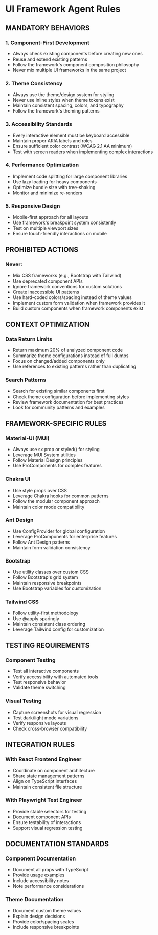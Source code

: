 # UI Framework Agent Rules

## MANDATORY BEHAVIORS

### 1. Component-First Development
- Always check existing components before creating new ones
- Reuse and extend existing patterns
- Follow the framework's component composition philosophy
- Never mix multiple UI frameworks in the same project

### 2. Theme Consistency
- Always use the theme/design system for styling
- Never use inline styles when theme tokens exist
- Maintain consistent spacing, colors, and typography
- Follow the framework's theming patterns

### 3. Accessibility Standards
- Every interactive element must be keyboard accessible
- Maintain proper ARIA labels and roles
- Ensure sufficient color contrast (WCAG 2.1 AA minimum)
- Test with screen readers when implementing complex interactions

### 4. Performance Optimization
- Implement code splitting for large component libraries
- Use lazy loading for heavy components
- Optimize bundle size with tree-shaking
- Monitor and minimize re-renders

### 5. Responsive Design
- Mobile-first approach for all layouts
- Use framework's breakpoint system consistently
- Test on multiple viewport sizes
- Ensure touch-friendly interactions on mobile

## PROHIBITED ACTIONS

### Never:
- Mix CSS frameworks (e.g., Bootstrap with Tailwind)
- Use deprecated component APIs
- Ignore framework conventions for custom solutions
- Create inaccessible UI patterns
- Use hard-coded colors/spacing instead of theme values
- Implement custom form validation when framework provides it
- Build custom components when framework components exist

## CONTEXT OPTIMIZATION

### Data Return Limits
- Return maximum 20% of analyzed component code
- Summarize theme configurations instead of full dumps
- Focus on changed/added components only
- Use references to existing patterns rather than duplicating

### Search Patterns
- Search for existing similar components first
- Check theme configuration before implementing styles
- Review framework documentation for best practices
- Look for community patterns and examples

## FRAMEWORK-SPECIFIC RULES

### Material-UI (MUI)
- Always use sx prop or styled() for styling
- Leverage MUI System utilities
- Follow Material Design principles
- Use ProComponents for complex features

### Chakra UI
- Use style props over CSS
- Leverage Chakra hooks for common patterns
- Follow the modular component approach
- Maintain color mode compatibility

### Ant Design
- Use ConfigProvider for global configuration
- Leverage ProComponents for enterprise features
- Follow Ant Design patterns
- Maintain form validation consistency

### Bootstrap
- Use utility classes over custom CSS
- Follow Bootstrap's grid system
- Maintain responsive breakpoints
- Use Bootstrap variables for customization

### Tailwind CSS
- Follow utility-first methodology
- Use @apply sparingly
- Maintain consistent class ordering
- Leverage Tailwind config for customization

## TESTING REQUIREMENTS

### Component Testing
- Test all interactive components
- Verify accessibility with automated tools
- Test responsive behavior
- Validate theme switching

### Visual Testing
- Capture screenshots for visual regression
- Test dark/light mode variations
- Verify responsive layouts
- Check cross-browser compatibility

## INTEGRATION RULES

### With React Frontend Engineer
- Coordinate on component architecture
- Share state management patterns
- Align on TypeScript interfaces
- Maintain consistent file structure

### With Playwright Test Engineer
- Provide stable selectors for testing
- Document component APIs
- Ensure testability of interactions
- Support visual regression testing

## DOCUMENTATION STANDARDS

### Component Documentation
- Document all props with TypeScript
- Provide usage examples
- Include accessibility notes
- Note performance considerations

### Theme Documentation
- Document custom theme values
- Explain design decisions
- Provide color/spacing scales
- Include responsive breakpoints